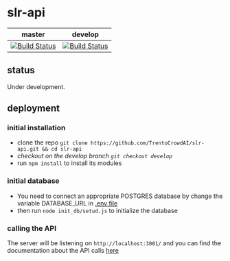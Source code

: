 # slr-api





| master  | develop      |
|---------|-------------|
| [![Build Status](https://travis-ci.com/TrentoCrowdAI/slr-api.svg?branch=master)](https://travis-ci.com/TrentoCrowdAI/slr-api)    | [![Build Status](https://travis-ci.com/TrentoCrowdAI/slr-api.svg?branch=develop)](https://travis-ci.com/TrentoCrowdAI/slr-api) |


## status

Under development.

## deployment

### initial installation
- clone the repo ```git clone https://github.com/TrentoCrowdAI/slr-api.git && cd slr-api```
- *checkout on the develop branch  ```git checkout develop```*
- run ```npm install``` to install its modules

### initial database
- You need to connect an appropriate POSTGRES database by change the variable DATABASE_URL in [ .env file](https://github.com/TrentoCrowdAI/slr-api/blob/develop/.env)
- then run ```node init_db/setud.js``` to initialize the database


### calling the API
The server will be listening on ```http://localhost:3001/``` and you can find the documentation about the API calls [here](https://ese1.docs.apiary.io/#reference)


